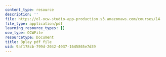 ```yaml
---
content_type: resource
description: ''
file: https://ol-ocw-studio-app-production.s3.amazonaws.com/courses/14-01sc-principles-of-microeconomics-fall-2011/9af178cb799d204240371645865e7d39_Ye4vL7u6N2g.pdf
file_type: application/pdf
learning_resource_types: []
ocw_type: OCWFile
resourcetype: Document
title: 3play pdf file
uid: 9af178cb-799d-2042-4037-1645865e7d39
---
```

